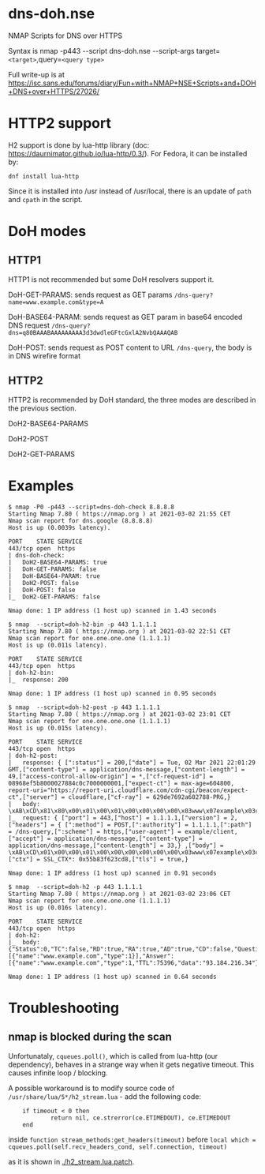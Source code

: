 # dns-doh.nse
NMAP Scripts for DNS over HTTPS

Syntax is nmap -p443 --script dns-doh.nse <dns server ip> --script-args target=`<target>`,query=`<query type>`
  
Full write-up is at https://isc.sans.edu/forums/diary/Fun+with+NMAP+NSE+Scripts+and+DOH+DNS+over+HTTPS/27026/

# HTTP2 support

H2 support is done by lua-http library (doc: https://daurnimator.github.io/lua-http/0.3/).
For Fedora, it can be installed by:

`dnf install lua-http`

Since it is installed into /usr instead of /usr/local, there is an update of `path` and `cpath` in the script.

# DoH modes

## HTTP1

HTTP1 is not recommended but some DoH resolvers support it.

DoH-GET-PARAMS: sends request as GET params `/dns-query?name=www.example.com&type=A`

DoH-BASE64-PARAM: sends request as GET param in base64 encoded DNS request `/dns-query?dns=q80BAAABAAAAAAAAA3d3dwdleGFtcGxlA2NvbQAAAQAB`

DoH-POST: sends request as POST content to URL `/dns-query`, the body is in DNS wirefire format

## HTTP2

HTTP2 is recommended by DoH standard, the three modes are described in the previous section.

DoH2-BASE64-PARAMS

DoH2-POST

DoH2-GET-PARAMS

# Examples

```
$ nmap -P0 -p443 --script=dns-doh-check 8.8.8.8
Starting Nmap 7.80 ( https://nmap.org ) at 2021-03-02 21:55 CET
Nmap scan report for dns.google (8.8.8.8)
Host is up (0.0039s latency).

PORT    STATE SERVICE
443/tcp open  https
| dns-doh-check: 
|   DoH2-BASE64-PARAMS: true
|   DoH-GET-PARAMS: false
|   DoH-BASE64-PARAM: true
|   DoH2-POST: false
|   DoH-POST: false
|_  DoH2-GET-PARAMS: false

Nmap done: 1 IP address (1 host up) scanned in 1.43 seconds
```

```
$ nmap  --script=doh-h2-bin -p 443 1.1.1.1
Starting Nmap 7.80 ( https://nmap.org ) at 2021-03-02 22:51 CET
Nmap scan report for one.one.one.one (1.1.1.1)
Host is up (0.011s latency).

PORT    STATE SERVICE
443/tcp open  https
| doh-h2-bin:
|_  response: 200

Nmap done: 1 IP address (1 host up) scanned in 0.95 seconds
```

```
$ nmap  --script=doh-h2-post -p 443 1.1.1.1
Starting Nmap 7.80 ( https://nmap.org ) at 2021-03-02 23:01 CET
Nmap scan report for one.one.one.one (1.1.1.1)
Host is up (0.015s latency).

PORT    STATE SERVICE
443/tcp open  https
| doh-h2-post:
|   response: { [":status"] = 200,["date"] = Tue, 02 Mar 2021 22:01:29 GMT,["content-type"] = application/dns-message,["content-length"] = 49,["access-control-allow-origin"] = *,["cf-request-id"] = 08968ef5b8000027884c0c7000000001,["expect-ct"] = max-age=604800, report-uri="https://report-uri.cloudflare.com/cdn-cgi/beacon/expect-ct",["server"] = cloudflare,["cf-ray"] = 629de7692a602788-PRG,}
|   body: \xAB\xCD\x81\x80\x00\x01\x00\x01\x00\x00\x00\x00\x03www\x07example\x03com\x00\x00\x01\x00\x01\xC0\x0C\x00\x01\x00\x01\x00\x01'Y\x00\x04]\xB8\xD8"
|_  request: { ["port"] = 443,["host"] = 1.1.1.1,["version"] = 2,["headers"] = { [":method"] = POST,[":authority"] = 1.1.1.1,[":path"] = /dns-query,[":scheme"] = https,["user-agent"] = example/client,["accept"] = application/dns-message,["content-type"] = application/dns-message,["content-length"] = 33,} ,["body"] = \xAB\xCD\x01\x00\x00\x01\x00\x00\x00\x00\x00\x00\x03www\x07example\x03com\x00\x00\x01\x00\x01,["ctx"] = SSL_CTX*: 0x55b83f623cd8,["tls"] = true,}

Nmap done: 1 IP address (1 host up) scanned in 0.91 seconds
```


```
$ nmap  --script=doh-h2 -p 443 1.1.1.1
Starting Nmap 7.80 ( https://nmap.org ) at 2021-03-02 23:06 CET
Nmap scan report for one.one.one.one (1.1.1.1)
Host is up (0.016s latency).

PORT    STATE SERVICE
443/tcp open  https
| doh-h2:
|_  body: {"Status":0,"TC":false,"RD":true,"RA":true,"AD":true,"CD":false,"Question":[{"name":"www.example.com","type":1}],"Answer":[{"name":"www.example.com","type":1,"TTL":75396,"data":"93.184.216.34"}]}

Nmap done: 1 IP address (1 host up) scanned in 0.64 seconds
```

# Troubleshooting


## nmap is blocked during the scan

Unfortunataly, `cqueues.poll()`, which is called from lua-http (our
dependency), behaves in a strange way when it gets negative timeout. This
causes infinite loop / blocking.

A possible workaround is to modify source code of `/usr/share/lua/5*/h2_stream.lua` - add the following code:

```
    if timeout < 0 then
            return nil, ce.strerror(ce.ETIMEDOUT), ce.ETIMEDOUT
    end
```

inside `function stream_methods:get_headers(timeout)` before
`local which = cqueues.poll(self.recv_headers_cond, self.connection, timeout)`

as it is shown in [./h2_stream.lua.patch](./h2_stream.lua.patch).

